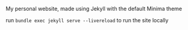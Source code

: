My personal website, made using Jekyll with the default Minima theme

run `bundle exec jekyll serve --livereload` to run the site locally